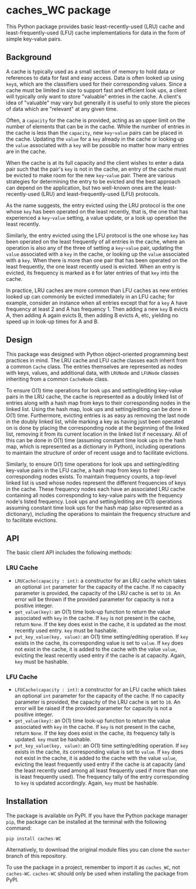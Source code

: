 # caches_WC package

This Python package provides basic least-recently-used (LRU) cache and
least-frequently-used (LFU) cache implementations for data in the form of simple key-value pairs.

## Background

A cache is typically used as a small section of memory to hold data or
references to data for fast and easy access. Data is often looked up using `key`s,
which are the classifiers used for their corresponding values. Since a cache
must be limited in size to support fast and efficient look ups, a client will
typically only want to store "valuable" entries in the cache. A client's idea
of "valuable" may vary but generally it is useful to only store the pieces of
data which are "relevant" at any given time.

Often, a `capacity` for the cache is provided, acting as an upper limit on the
number of elements that can be in the cache. While the number of entries in the
cache is less than the `capacity`, new `key`-`value` pairs can be placed in the
cache. Updating the `value` for a `key` already in the cache or
looking up the `value` associated with a `key` will be possible no matter how many
entries are in the cache.

When the cache is at its full capacity and the client wishes to enter a data
pair such that the pair's `key` is not in the cache, an entry of the cache must
be evicted to make room for the new `key`-`value` pair. There are various strategies
for determining the entry to be evicted and the best approach can depend on the
application, but two well-known ones are the least-recently-used (LRU) and
least-frequently-used (LFU) protocols.

As the name suggests, the entry evicted using the LRU protocol is the one whose
`key` has been operated on the least recently, that is, the one that has
experienced a `key`-`value` setting, a value update, or a look up operation the
least recently.

Similarly, the entry evicted using the LFU protocol is the one whose `key` has
been operated on the least frequently of all entries in the cache, where an
operation is also any of the three of setting a `key`-`value` pair, updating the
`value` associated with a `key` in the cache, or looking up the `value` associated
with a `key`. When there is more than one pair that has been operated on the
least frequently, the one least recently used is evicted. When an entry is
evicted, its frequency is marked as `0` for later entries of that `key` into the
cache.

In practice, LRU caches are more common than LFU caches as new entries looked up
can commonly be evicted immediately in an LFU cache; for example, consider an instance when all entries
except that for a `key` A have frequency at least 2 and A has frequency 1. Then
adding a new `key` B evicts A, then adding A again evicts B, then adding B evicts
A, etc, yielding no speed up in look-up times for A and B.

## Design

This package was designed with Python object-oriented programming best practices in mind.
The LRU cache and LFU cache classes each inherit from a common `Cache` class.
The entries themselves are represented as nodes with keys, values, and
additional data, with `LRUNode` and `LFUNode` classes inheriting from a common
`CacheNode` class.

To ensure O(1) time operations for look ups and setting/editing key-value pairs
in the LRU cache, the cache is represented as a doubly linked list of entries along
with a hash map from keys to their corresponding nodes in the linked list. Using
 the hash map, look ups and setting/editing can be done in O(1) time.
Furthermore, evicting entries is as easy as removing the last node in the doubly
 linked list, while marking a key as having just been operated on is done by
placing the corresponding node at the beginning of the linked list, removing it
from its current location in the linked list if necessary. All of this can be
done in O(1) time (assuming constant time look ups in the hash map, which is
represented as a dictionary in Python), including operations to maintain the
structure of order of recent usage and to facilitate evictions.

Similarly, to ensure O(1) time operations for look ups and setting/editing
key-value pairs in the LFU cache, a hash map from keys to their corresponding
nodes exists. To maintain frequency counts, a top-level linked list is used
whose nodes represent the different frequencies of keys in the cache. These
frequency nodes each have an associated LRU cache containing all nodes
corresponding to key-value pairs with the frequency node's listed frequency.
Look ups and setting/editing are O(1) operations assuming constant time look ups
 for the hash map (also represented as a dictionary), including the operations
to maintain the frequency structure and to facilitate evictions.

## API

The basic client API includes the following methods:

### LRU Cache
- `LRUCache(capacity : int)`: a constructor for an LRU cache which takes an
optional `int` parameter for the capacity of the cache. If no capacity parameter
is provided, the capacity of the LRU cache is set to `10`. An error will be
thrown if the provided parameter for capacity is not a positive integer.
- `get_value(key)`: an O(1) time look-up function to return the value
associated with `key` in the cache. If `key` is not present in the cache, return
 `None`. If the key does exist in the cache, it is updated as the most recently
used entry. `key` must be hashable.
- `put_key_value(key, value)`: an O(1) time setting/editing operation.
If `key` exists in the cache, its corresponding value is set to `value`. If
`key` does not exist in the cache, it is added to the cache with the value
`value`, evicting the least recently used entry if the cache is at capacity. Again, `key` must be hashable.

### LFU Cache
- `LFUCache(capacity : int)`: a constructor for an LFU cache which takes an
optional `int` parameter for the capacity of the cache. If no capacity parameter
is provided, the capacity of the LRU cache is set to `10`. An error will be raised if the provided parameter for capacity is not a positive integer.
- `get_value(key)`: an O(1) time look-up function to return the value
associated with `key` in the cache. If `key` is not present in the cache, return
 `None`. If the key does exist in the cache, its frequency tally is updated. `key` must be hashable.
- `put_key_value(key, value)`: an O(1) time setting/editing operation.
If `key` exists in the cache, its corresponding value is set to `value`. If
`key` does not exist in the cache, it is added to the cache with the value
`value`, evicting the least frequently used entry if the cache is at capacity (and the least recently used among all least frequently used if more than one is
least frequently used). The frequency tally of the entry corresponding to `key`
is updated accordingly. Again, `key` must be hashable.

## Installation

The package is available on PyPI. If you have the Python package manager `pip`, the package can be installed at the terminal with the following command:

```pip install caches-WC```

Alternatively, to download the original module files
 you can clone the `master` branch of this repository.

To use the package in a project, remember to import it as `caches_WC`, not
`caches-WC`. `caches-WC` should only be used when installing the package from
PyPI.
